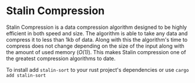 # Stalin Compression

Stalin Compression is a data compression algorithm designed
to be highly efficient in both speed and size. The algorithm
is able to take any data and compress it to less than 1kb of
data. Along with this the algorithm's time to compress does 
not change depending on the size of the input along
with the amount of used memory (*O(1)*). This makes Stalin 
compression one of the greatest compression algorithms to
date.

To install add `stalin-sort` to your rust project's dependencies or use `cargo add stalin-sort`
